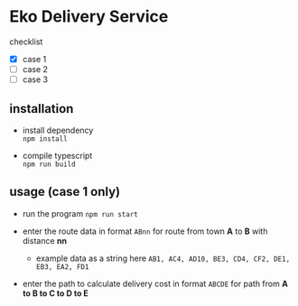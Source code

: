 # Eko Delivery Service
checklist
- [x] case 1
- [ ] case 2
- [ ] case 3

## installation
- install dependency  
`npm install`

- compile typescript  
`npm run build`

## usage (case 1 only)
- run the program
`npm run start`

- enter the route data in format `ABnn` for route from town **A** to **B** with distance **nn**
  - example data as a string here `AB1, AC4, AD10, BE3, CD4, CF2, DE1, EB3, EA2, FD1`
- enter the path to calculate delivery cost in format `ABCDE` for path from **A to B to C to D to E**
